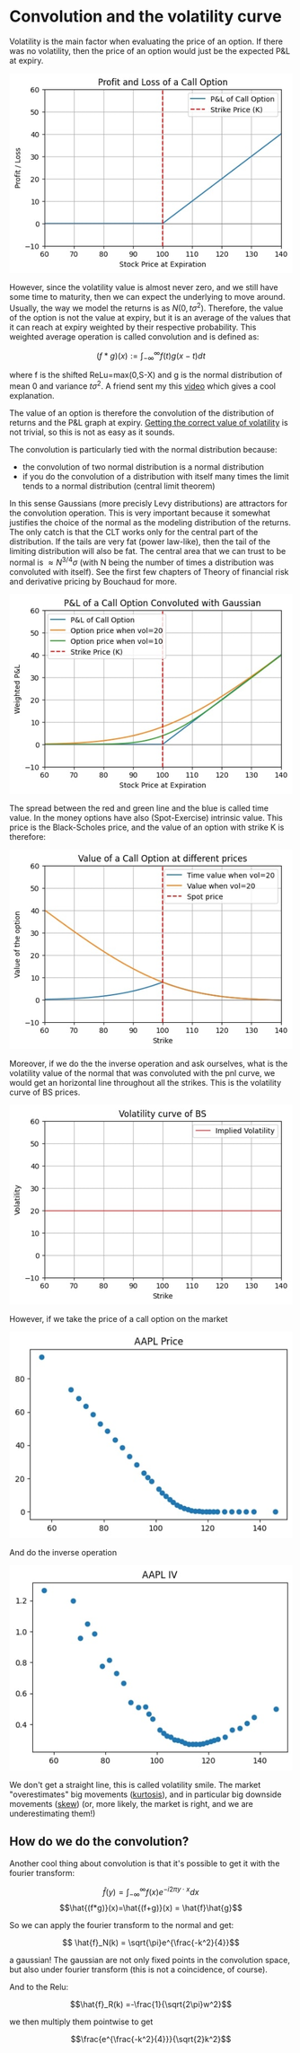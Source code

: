# Convolution and the volatility curve


Volatility is the main factor when evaluating the price of an option. If there was no volatility, then the price of an option would just be the expected P&L at expiry. 

![P&L call](conv1.jpg)

However, since the volatility value is almost never zero, and we still have some time to maturity, then we can expect the underlying to move around. Usually, the way we model the returns is as $N(0, t\sigma^2)$. Therefore, the value of the option is not the value at expiry, but it is an average of the values that it can reach at expiry weighted by their respective probability. 
This weighted average operation is called convolution and is defined as:

$$(f*g)(x):=\int_{-\infty}^{\infty}f(t)g(x-t)dt   $$

where f is the shifted ReLu=max(0,S-X) and g is the normal distribution of mean 0 and variance $t\sigma^2$. A friend sent my this [video](https://www.youtube.com/watch?v=KuXjwB4LzSA) which gives a cool explanation.

The value of an option is therefore the convolution of the distribution of returns and the P&L graph at expiry. [Getting the correct value of volatility](../volatility/volatility.md) is not trivial, so this is not as easy as it sounds.



The convolution is particularly tied with the normal distribution because:
* the convolution of two normal distribution is a normal distribution
* if you do the convolution of a distribution with itself many times the limit tends to a normal distribution (central limit theorem)

In this sense Gaussians (more precisly Levy distributions) are attractors for the convolution operation. This is very important because it somewhat justifies the choice of the normal as the modeling distribution of the returns. The only catch is that the CLT works only for the central part of the distribution. If the tails are very fat (power law-like), then the tail of the limiting distribution will also be fat. The central area that we can trust to be normal is $\approx N^{3/4}\sigma$ (with N being the number of times a distribution was convoluted with itself). See the first few chapters of Theory of financial risk and derivative pricing by Bouchaud for more.


![P&L call convolution](conv2.jpg)

The spread between the red and green line and the blue is called time value. In the money options have also (Spot-Exercise) intrinsic value. This price is the Black-Scholes price, and the value of an option with strike K is therefore:

![P&L spread convolution](conv3.jpg)

Moreover, if we do the the inverse operation and ask ourselves, what is the volatility value of the normal that was convoluted with the pnl curve, we would get an horizontal line throughout all the strikes. This is the volatility curve of BS prices.

![hline](conv4.jpg)

However, if we take the price of a call option on the market

![callappl](conv5.jpg)

And do the inverse operation

![callappliv](conv6.jpg)

We don't get a straight line, this is called volatility smile. The market "overestimates" big movements ([kurtosis](../kurtosis/kurtosis.md)), and in particular big downside movements ([skew](../skew/skew.md)) (or, more likely, the market is right, and we are underestimating them!)

## How do we do the convolution?

Another cool thing about convolution is that it's possible to get it with the fourier transform:

$$ \hat{f}(y) = \int_{-\infty}^{\infty}f(x)e^{-i2\pi y \cdot x}dx$$
$$\hat{(f*g)}(x)=\hat{(f+g)}(x) = \hat{f}\hat{g}$$

So we can apply the fourier transform to the normal and get:

$$ \hat{f}_N(k) = \sqrt{\pi}e^{\frac{-k^2}{4}}$$

a gaussian! The gaussian are not only fixed points in the convolution space, but also under fourier transform (this is not a coincidence, of course).


And to the Relu:

$$\hat{f}_R(k) =-\frac{1}{\sqrt{2\pi}w^2}$$

we then multiply them pointwise to get

$$\frac{e^{\frac{-k^2}{4}}}{\sqrt{2}k^2}$$